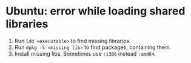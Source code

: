 # Ubuntu: error while loading shared libraries

1.  Run `ldd <executable>` to find missing libraries.
2.  Run `dpkg -S <missing lib>` to find packages, containing them.
3.  Install missing libs. Sometimes use `:i386` instead `:amd64`.
